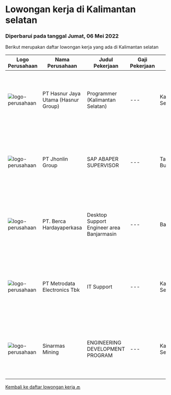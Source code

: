 
  # Lowongan kerja di Kalimantan selatan

  ### Diperbarui pada tanggal Jumat, 06 Mei 2022

  Berikut merupakan daftar lowongan kerja yang ada di Kalimantan selatan

  |Logo Perusahaan | Nama Perusahaan | Judul Pekerjaan | Gaji Pekerjaan | Lokasi | Deskripsi | Tanggal diunggah | Pranala |
  | -------------- | --------------- | --------------- | --------- | --------- | -------------- | ------- | ----------- |
  |![logo-perusahaan](https://image-service-cdn.seek.com.au/ce6f66b5ddea48c0961eddc201a535616844de99/ee4dce1061f3f616224767ad58cb2fc751b8d2dc)|PT Hasnur Jaya Utama (Hasnur Group)|Programmer (Kalimantan Selatan)|---|Kalimantan Selatan|Job Descriptions: Develops code and creates customized applications to enhance product based on business needs Investigates and resolves matters of...|Selasa, 03 Mei 2022|https://www.jobstreet.co.id/id/job/programmer-kalimantan-selatan-3858112?token=0~7ec2d6fa-86ac-48a7-8355-ead92bd1309f&sectionRank=1&jobId=jobstreet-id-job-3858112|
|![logo-perusahaan](https://image-service-cdn.seek.com.au/47e34ffd247cc9d7db635bf7ee1b3eacfc7f3275/ee4dce1061f3f616224767ad58cb2fc751b8d2dc)|PT Jhonlin Group|SAP ABAPER SUPERVISOR|---|Tanah Bumbu|Bachelor's Degree is required, preferably at postgraduate level, in Information Technology, Business Information Systems or related disciplines....|Selasa, 26 April 2022|https://www.jobstreet.co.id/id/job/sap-abaper-supervisor-3850952?token=0~7ec2d6fa-86ac-48a7-8355-ead92bd1309f&sectionRank=2&jobId=jobstreet-id-job-3850952|
|![logo-perusahaan](https://image-service-cdn.seek.com.au/6a76252207cfed561e664c874d4631f4aefd8409/ee4dce1061f3f616224767ad58cb2fc751b8d2dc)|PT. Berca Hardayaperkasa|Desktop Support Engineer area Banjarmasin|---|Banjarmasin|Delivery the implementation and provide PC, Printer, and Networking. Analyze and diagnose technical issues and give fast problem resolution Technical...|Senin, 11 April 2022|https://www.jobstreet.co.id/id/job/desktop-support-engineer-area-banjarmasin-3850838?token=0~7ec2d6fa-86ac-48a7-8355-ead92bd1309f&sectionRank=3&jobId=jobstreet-id-job-3850838|
|![logo-perusahaan](https://image-service-cdn.seek.com.au/0d75518309b56a3cff39daa569b0ba02cc7a22f2/ee4dce1061f3f616224767ad58cb2fc751b8d2dc)|PT Metrodata Electronics Tbk|IT Support|---|Kalimantan Selatan|Kualifikasi Engineer: Minimal D3 Pengalaman minimal 3 (tiga) tahun di bidang IT Support/Desktop Support Tugas Engineer : Support End User dan Hardware...|Rabu, 27 April 2022|https://www.jobstreet.co.id/id/job/it-support-1031454580?token=0~7ec2d6fa-86ac-48a7-8355-ead92bd1309f&sectionRank=4&jobId=jobstreet-id-job-1031454580|
|![logo-perusahaan](https://i.ibb.co/sqvTCh9/112815900-stock-vector-no-image-available-icon-flat-vector.webp)|Sinarmas Mining|ENGINEERING DEVELOPMENT PROGRAM|---|Kalimantan Selatan|Sinarmas MiningWe are beyond the mining company through #Techconnect.Sinar Mas Mining (SMM), one of Sinar Mas group pillars, is one of conglomeration...|Senin, 11 April 2022|https://www.jobstreet.co.id/id/job/engineering-development-program-1031229778?token=0~7ec2d6fa-86ac-48a7-8355-ead92bd1309f&sectionRank=5&jobId=jobstreet-id-job-1031229778|


  [Kembali ke daftar lowongan kerja 🔙](../README.md#daftar-lowongan-kerja)
  